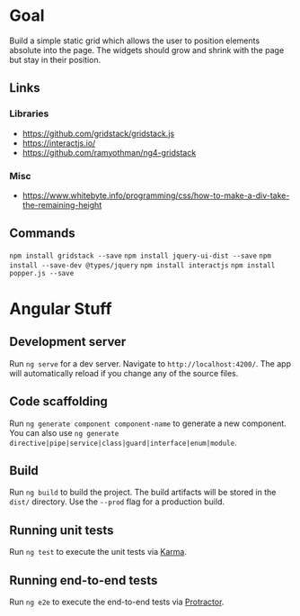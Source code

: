 # Goal
Build a simple static grid which allows the user to position elements absolute into the page. The widgets should grow and shrink with the page but stay in their position.

## Links
### Libraries
- https://github.com/gridstack/gridstack.js
- https://interactjs.io/
- https://github.com/ramyothman/ng4-gridstack

### Misc
- https://www.whitebyte.info/programming/css/how-to-make-a-div-take-the-remaining-height


## Commands
`npm install gridstack --save`
`npm install jquery-ui-dist --save`
`npm install --save-dev @types/jquery`
`npm install interactjs`
`npm install popper.js --save`

# Angular Stuff

## Development server

Run `ng serve` for a dev server. Navigate to `http://localhost:4200/`. The app will automatically reload if you change any of the source files.

## Code scaffolding

Run `ng generate component component-name` to generate a new component. You can also use `ng generate directive|pipe|service|class|guard|interface|enum|module`.

## Build

Run `ng build` to build the project. The build artifacts will be stored in the `dist/` directory. Use the `--prod` flag for a production build.

## Running unit tests

Run `ng test` to execute the unit tests via [Karma](https://karma-runner.github.io).

## Running end-to-end tests

Run `ng e2e` to execute the end-to-end tests via [Protractor](http://www.protractortest.org/).
